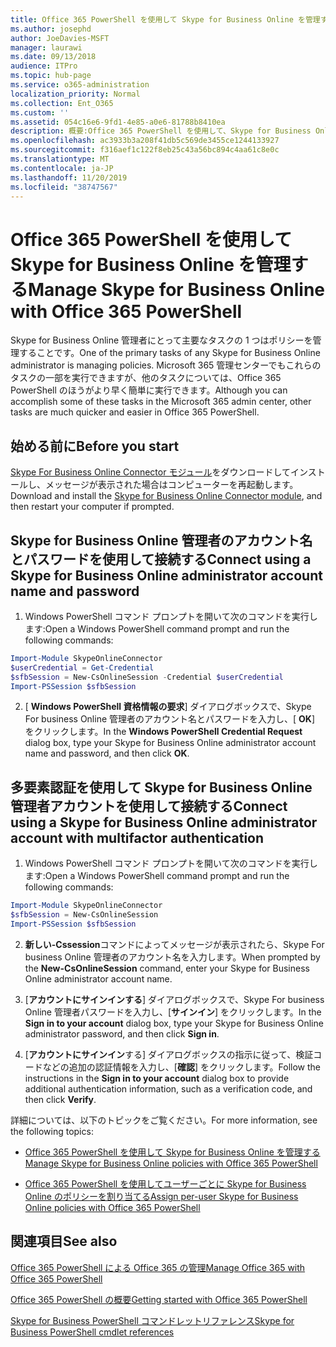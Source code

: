 ```yaml
---
title: Office 365 PowerShell を使用して Skype for Business Online を管理する
ms.author: josephd
author: JoeDavies-MSFT
manager: laurawi
ms.date: 09/13/2018
audience: ITPro
ms.topic: hub-page
ms.service: o365-administration
localization_priority: Normal
ms.collection: Ent_O365
ms.custom: ''
ms.assetid: 054c16e6-9fd1-4e85-a0e6-81788b8410ea
description: 概要:Office 365 PowerShell を使用して、Skype for Business Online ポリシー、ユーザー単位ポリシー、会議の設定を管理します。
ms.openlocfilehash: ac3933b3a208f41db5c569de3455ce1244133927
ms.sourcegitcommit: f316aef1c122f8eb25c43a56bc894c4aa61c8e0c
ms.translationtype: MT
ms.contentlocale: ja-JP
ms.lasthandoff: 11/20/2019
ms.locfileid: "38747567"
---
```

# <a name="manage-skype-for-business-online-with-office-365-powershell"></a><span data-ttu-id="6bfc0-103">Office 365 PowerShell を使用して Skype for Business Online を管理する</span><span class="sxs-lookup"><span data-stu-id="6bfc0-103">Manage Skype for Business Online with Office 365 PowerShell</span></span>

<span data-ttu-id="6bfc0-104">Skype for Business Online 管理者にとって主要なタスクの 1 つはポリシーを管理することです。</span><span class="sxs-lookup"><span data-stu-id="6bfc0-104">One of the primary tasks of any Skype for Business Online administrator is managing policies.</span></span> <span data-ttu-id="6bfc0-105">Microsoft 365 管理センターでもこれらのタスクの一部を実行できますが、他のタスクについては、Office 365 PowerShell のほうがより早く簡単に実行できます。</span><span class="sxs-lookup"><span data-stu-id="6bfc0-105">Although you can accomplish some of these tasks in the Microsoft 365 admin center, other tasks are much quicker and easier in Office 365 PowerShell.</span></span> 

## <a name="before-you-start"></a><span data-ttu-id="6bfc0-106">始める前に</span><span class="sxs-lookup"><span data-stu-id="6bfc0-106">Before you start</span></span>

<span data-ttu-id="6bfc0-107">[Skype For Business Online Connector モジュール](https://www.microsoft.com/download/details.aspx?id=39366)をダウンロードしてインストールし、メッセージが表示された場合はコンピューターを再起動します。</span><span class="sxs-lookup"><span data-stu-id="6bfc0-107">Download and install the [Skype for Business Online Connector module](https://www.microsoft.com/download/details.aspx?id=39366), and then restart your computer if prompted.</span></span>


## <a name="connect-using-a-skype-for-business-online-administrator-account-name-and-password"></a><span data-ttu-id="6bfc0-108">Skype for Business Online 管理者のアカウント名とパスワードを使用して接続する</span><span class="sxs-lookup"><span data-stu-id="6bfc0-108">Connect using a Skype for Business Online administrator account name and password</span></span>

1. <span data-ttu-id="6bfc0-109">Windows PowerShell コマンド プロンプトを開いて次のコマンドを実行します:</span><span class="sxs-lookup"><span data-stu-id="6bfc0-109">Open a Windows PowerShell command prompt and run the following commands:</span></span> 
    
  ```powershell
  Import-Module SkypeOnlineConnector
  $userCredential = Get-Credential
  $sfbSession = New-CsOnlineSession -Credential $userCredential
  Import-PSSession $sfbSession
  ```

2. <span data-ttu-id="6bfc0-110">[ **Windows PowerShell 資格情報の要求**] ダイアログボックスで、Skype For business Online 管理者のアカウント名とパスワードを入力し、[ **OK**] をクリックします。</span><span class="sxs-lookup"><span data-stu-id="6bfc0-110">In the **Windows PowerShell Credential Request** dialog box, type your Skype for Business Online administrator account name and password, and then click **OK**.</span></span>


## <a name="connect-using-a-skype-for-business-online-administrator-account-with-multifactor-authentication"></a><span data-ttu-id="6bfc0-111">多要素認証を使用して Skype for Business Online 管理者アカウントを使用して接続する</span><span class="sxs-lookup"><span data-stu-id="6bfc0-111">Connect using a Skype for Business Online administrator account with multifactor authentication</span></span>

1. <span data-ttu-id="6bfc0-112">Windows PowerShell コマンド プロンプトを開いて次のコマンドを実行します:</span><span class="sxs-lookup"><span data-stu-id="6bfc0-112">Open a Windows PowerShell command prompt and run the following commands:</span></span>

  ```powershell
  Import-Module SkypeOnlineConnector
  $sfbSession = New-CsOnlineSession
  Import-PSSession $sfbSession
  ```

2. <span data-ttu-id="6bfc0-113">**新しい-Cssession**コマンドによってメッセージが表示されたら、Skype For business Online 管理者のアカウント名を入力します。</span><span class="sxs-lookup"><span data-stu-id="6bfc0-113">When prompted by the **New-CsOnlineSession** command, enter your Skype for Business Online administrator account name.</span></span>

3. <span data-ttu-id="6bfc0-114">[**アカウントにサインインする**] ダイアログボックスで、Skype For business Online 管理者パスワードを入力し、[**サインイン**] をクリックします。</span><span class="sxs-lookup"><span data-stu-id="6bfc0-114">In the **Sign in to your account** dialog box, type your Skype for Business Online administrator password, and then click **Sign in**.</span></span>

4. <span data-ttu-id="6bfc0-115">[**アカウントにサインイン**する] ダイアログボックスの指示に従って、検証コードなどの追加の認証情報を入力し、[**確認**] をクリックします。</span><span class="sxs-lookup"><span data-stu-id="6bfc0-115">Follow the instructions in the **Sign in to your account** dialog box to provide additional authentication information, such as a verification code, and then click **Verify**.</span></span>

<span data-ttu-id="6bfc0-116">詳細については、以下のトピックをご覧ください。</span><span class="sxs-lookup"><span data-stu-id="6bfc0-116">For more information, see the following topics:</span></span>
  
- [<span data-ttu-id="6bfc0-117">Office 365 PowerShell を使用して Skype for Business Online を管理する</span><span class="sxs-lookup"><span data-stu-id="6bfc0-117">Manage Skype for Business Online policies with Office 365 PowerShell</span></span>](manage-skype-for-business-online-policies-with-office-365-powershell.md)
    
- [<span data-ttu-id="6bfc0-118">Office 365 PowerShell を使用してユーザーごとに Skype for Business Online のポリシーを割り当てる</span><span class="sxs-lookup"><span data-stu-id="6bfc0-118">Assign per-user Skype for Business Online policies with Office 365 PowerShell</span></span>](assign-per-user-skype-for-business-online-policies-with-office-365-powershell.md)
    
## <a name="see-also"></a><span data-ttu-id="6bfc0-119">関連項目</span><span class="sxs-lookup"><span data-stu-id="6bfc0-119">See also</span></span>

[<span data-ttu-id="6bfc0-120">Office 365 PowerShell による Office 365 の管理</span><span class="sxs-lookup"><span data-stu-id="6bfc0-120">Manage Office 365 with Office 365 PowerShell</span></span>](manage-office-365-with-office-365-powershell.md)
  
[<span data-ttu-id="6bfc0-121">Office 365 PowerShell の概要</span><span class="sxs-lookup"><span data-stu-id="6bfc0-121">Getting started with Office 365 PowerShell</span></span>](getting-started-with-office-365-powershell.md)

[<span data-ttu-id="6bfc0-122">Skype for Business PowerShell コマンドレットリファレンス</span><span class="sxs-lookup"><span data-stu-id="6bfc0-122">Skype for Business PowerShell cmdlet references</span></span>](https://docs.microsoft.com/powershell/module/skype/?view=skype-ps)

